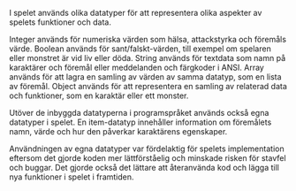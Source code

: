 

I spelet används olika datatyper för att representera olika aspekter av spelets funktioner och data.

Integer används för numeriska värden som hälsa, attackstyrka och föremåls värde.
Boolean används för sant/falskt-värden, till exempel om spelaren eller monstret är vid liv eller döda.
String används för textdata som namn på karaktärer och föremål eller meddelanden och färgkoder i ANSI.
Array används för att lagra en samling av värden av samma datatyp, som en lista av föremål.
Object används för att representera en samling av relaterad data och funktioner, som en karaktär eller ett monster.

Utöver de inbyggda datatyperna i programspråket används också egna datatyper i spelet.
En item-datatyp innehåller information om föremålets namn, värde och hur den påverkar karaktärens egenskaper.

Användningen av egna datatyper var fördelaktig för spelets implementation eftersom det gjorde koden mer lättförståelig och minskade risken för stavfel och buggar.
Det gjorde också det lättare att återanvända kod och lägga till nya funktioner i spelet i framtiden.